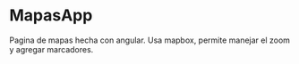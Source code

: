 # MapasApp
Pagina de mapas hecha con angular. Usa mapbox, permite manejar el zoom y agregar marcadores.
